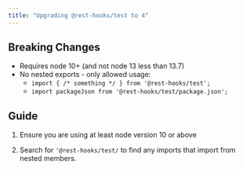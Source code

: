 ```yaml
---
title: "Upgrading @rest-hooks/test to 4"
---
```


## Breaking Changes

- Requires node 10+ (and not node 13 less than 13.7)
- No nested exports - only allowed usage:
  - `import { /* something */ } from '@rest-hooks/test';`
  - `import packageJson from '@rest-hooks/test/package.json';`

## Guide

1) Ensure you are using at least node version 10 or above

2) Search for `'@rest-hooks/test/` to find any imports
  that import from nested members.
